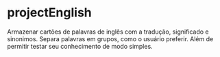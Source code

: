 # projectEnglish
Armazenar cartões de palavras de inglês com a tradução, 
significado e sinonimos. 
Separa palavras em grupos, como o usuário preferir.
Além de permitir testar seu conhecimento de modo simples.
